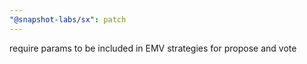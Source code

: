 ```yaml
---
"@snapshot-labs/sx": patch
---
```


require params to be included in EMV strategies for propose and vote
